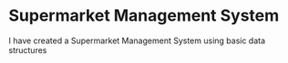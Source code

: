 #  Supermarket Management System
 I have created a Supermarket Management System using basic data structures
